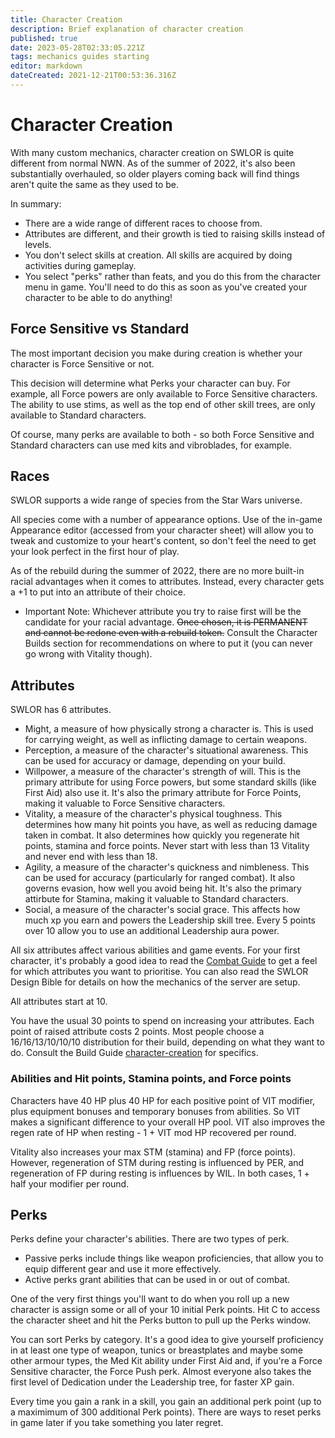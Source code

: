 ```yaml
---
title: Character Creation
description: Brief explanation of character creation
published: true
date: 2023-05-28T02:33:05.221Z
tags: mechanics guides starting
editor: markdown
dateCreated: 2021-12-21T00:53:36.316Z
---
```


# Character Creation
With many custom mechanics, character creation on SWLOR is quite different from normal NWN.  As of the summer of 2022, it's also been substantially overhauled, so older players coming back will find things aren't quite the same as they used to be.

In summary:
* There are a wide range of different races to choose from.
* Attributes are different, and their growth is tied to raising skills instead of levels.
* You don't select skills at creation.  All skills are acquired by doing activities during gameplay.
* You select "perks" rather than feats, and you do this from the character menu in game.  You'll need to do this as soon as you've created your character to be able to do anything!

## Force Sensitive vs Standard
The most important decision you make during creation is whether your character is Force Sensitive or not. 	

This decision will determine what Perks your character can buy.  For example, all Force powers are only available to Force Sensitive characters.  The ability to use stims, as well as the top end of other skill trees, are only available to Standard characters.  

Of course, many perks are available to both - so both Force Sensitive and Standard characters can use med kits and vibroblades, for example. 

## Races
SWLOR supports a wide range of species from the Star Wars universe. 

All species come with a number of appearance options.  Use of the in-game Appearance editor (accessed from your character sheet) will allow you to tweak and customize to your heart's content, so don't feel the need to get your look perfect in the first hour of play.  

As of the rebuild during the summer of 2022, there are no more built-in racial advantages when it comes to attributes.  Instead, every character gets a +1 to put into an attribute of their choice.  
* Important Note: Whichever attribute you try to raise first will be the candidate for your racial advantage.  ~~Once chosen, it is PERMANENT and cannot be redone even with a rebuild token.~~  Consult the Character Builds section for recommendations on where to put it (you can never go wrong with Vitality though).  

## Attributes
SWLOR has 6 attributes.
* Might, a measure of how physically strong a character is.  This is used for carrying weight, as well as inflicting damage to certain weapons.  
* Perception, a measure of the character's situational awareness.  This can be used for accuracy or damage, depending on your build.  
* Willpower, a measure of the character's strength of will.  This is the primary attribute for using Force powers, but some standard skills (like First Aid) also use it.  It's also the primary attribute for Force Points, making it valuable to Force Sensitive characters.
* Vitality, a measure of the character's physical toughness.  This determines how many hit points you have, as well as reducing damage taken in combat.  It also determines how quickly you regenerate hit points, stamina and force points.  Never start with less than 13 Vitality and never end with less than 18.  
* Agility, a measure of the character's quickness and nimbleness.  This can be used for accuracy (particularly for ranged combat).  It also governs evasion, how well you avoid being hit.  It's also the primary attirbute for Stamina, making it valuable to Standard characters.  
* Social, a measure of the character's social grace.  This affects how much xp you earn and powers the Leadership skill tree.  Every 5 points over 10 allow you to use an additional Leadership aura power.

All six attributes affect various abilities and game events.  For your first character, it's probably a good idea to read the [Combat Guide](/Gameplay/combat-guide) to get a feel for which attributes you want to prioritise.  You can also read the SWLOR Design Bible for details on how the mechanics of the server are setup.  

All attributes start at 10.

You have the usual 30 points to spend on increasing your attributes.  Each point of raised attribute costs 2 points.  Most people choose a 16/16/13/10/10/10 distribution for their build, depending on what they want to do.  Consult the Build Guide [character-creation](/Gameplay/Builds/character-creation) for specifics.

### Abilities and Hit points, Stamina points, and Force points
Characters have 40 HP plus 40 HP for each positive point of VIT modifier, plus equipment bonuses and temporary bonuses from abilities.  So VIT makes a significant difference to your overall HP pool.  VIT also improves the regen rate of HP when resting - 1 + VIT mod HP recovered per round.

Vitality also increases your max STM (stamina) and FP (force points). However, regeneration of STM during resting is influenced by PER, and regeneration of FP during resting is influences by WIL. In both cases, 1 + half your modifier per round. 

## Perks
Perks define your character's abilities.  There are two types of perk.
* Passive perks include things like weapon proficiencies, that allow you to equip different gear and use it more effectively.
* Active perks grant abilities that can be used in or out of combat.

One of the very first things you'll want to do when you roll up a new character is assign some or all of your 10 initial Perk points.  Hit C to access the character sheet and hit the Perks button to pull up the Perks window.

You can sort Perks by category.  It's a good idea to give yourself proficiency in at least one type of weapon, tunics or breastplates and maybe some other armour types, the Med Kit ability under First Aid and, if you're a Force Sensitive character, the Force Push perk.  Almost everyone also takes the first level of Dedication under the Leadership tree, for faster XP gain.

Every time you gain a rank in a skill, you gain an additional perk point (up to a maximimum of 300 additional Perk points).  There are ways to reset perks in game later if you take something you later regret.  